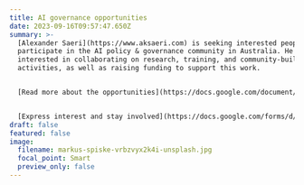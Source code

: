 ```yaml
---
title: AI governance opportunities
date: 2023-09-16T09:57:47.650Z
summary: >-
  [Alexander Saeri](https://www.aksaeri.com) is seeking interested people to
  participate in the AI policy & governance community in Australia. He is
  interested in collaborating on research, training, and community-building
  activities, as well as raising funding to support this work.


  [Read more about the opportunities](https://docs.google.com/document/d/1TRfgYpy8dOTXU_KJpqq1ZkBIUKqpyOaW6vBqufpRqGw/edit)


  [Express interest and stay involved](https://docs.google.com/forms/d/e/1FAIpQLScSas60O0DUXSImMMn2d8f03WaHO88Y0lmqjDf82s8k0sBgUg/viewform)
draft: false
featured: false
image:
  filename: markus-spiske-vrbzvyx2k4i-unsplash.jpg
  focal_point: Smart
  preview_only: false
---
```


